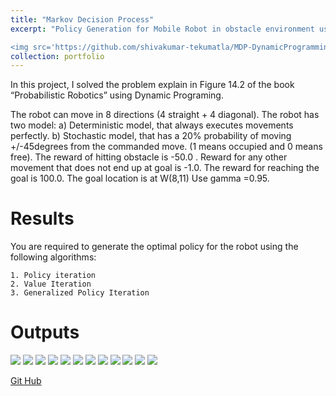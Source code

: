 ```yaml
---
title: "Markov Decision Process"
excerpt: "Policy Generation for Mobile Robot in obstacle environment using Policy Iteration , Generalised Policy Iteration , and Value Iteration in both Deterministic , and Stochastic Models. Here process is assumed to be Markov Decision Process , and the problem is solved using Dynamic Programming

<img src='https://github.com/shivakumar-tekumatla/MDP-DynamicProgramming/blob/master/Outputs/policy_iteration.gif' width =400 />"
collection: portfolio
---
```


In this project, I solved the problem explain in Figure 14.2 of the book “Probabilistic Robotics” using Dynamic Programing.

The robot can move in 8 directions (4 straight + 4 diagonal). The robot has two model: a) Deterministic model, that always executes movements perfectly. b) Stochastic model, that has a 20% probability of moving +/-45degrees from the commanded move. (1 means occupied and 0 means free). The reward of hitting obstacle is -50.0 . Reward for any other movement that does not end up at goal is -1.0. The reward for reaching the goal is 100.0. The goal location is at W(8,11) Use gamma =0.95.

# Results 
You are required to generate the optimal policy for the robot using the following algorithms:

    1. Policy iteration 
    2. Value Iteration 
    3. Generalized Policy Iteration
    

# Outputs 

<img src="https://github.com/shivakumar-tekumatla/MDP-DynamicProgramming/blob/master/Outputs/policy_determinisitc_policy_iteration.png">

<img src="https://github.com/shivakumar-tekumatla/MDP-DynamicProgramming/blob/master/Outputs/Value_determinisitc_policy_iteration.png">

<img src="https://github.com/shivakumar-tekumatla/MDP-DynamicProgramming/blob/master/Outputs/policy_deterministic_GPI.png">

<img src="https://github.com/shivakumar-tekumatla/MDP-DynamicProgramming/blob/master/Outputs/value_determinisitc_GPI.png">

<img src="https://github.com/shivakumar-tekumatla/MDP-DynamicProgramming/blob/master/Outputs/policy_deterministic_value_iteration.png">

<img src="https://github.com/shivakumar-tekumatla/MDP-DynamicProgramming/blob/master/Outputs/value_determinisitc_value_iteration.png">

<img src="https://github.com/shivakumar-tekumatla/MDP-DynamicProgramming/blob/master/Outputs/policy_stochastic_policy_iteration.png">

<img src="https://github.com/shivakumar-tekumatla/MDP-DynamicProgramming/blob/master/Outputs/value_stochastic_policy_iteration.png">

<img src="https://github.com/shivakumar-tekumatla/MDP-DynamicProgramming/blob/master/Outputs/policy_stochastic_gpi.png">

<img src="https://github.com/shivakumar-tekumatla/MDP-DynamicProgramming/blob/master/Outputs/value_stochastic_gpi.png">

<img src="https://github.com/shivakumar-tekumatla/MDP-DynamicProgramming/blob/master/Outputs/policy_stochastic_value_iteration.png">

<img src="https://github.com/shivakumar-tekumatla/MDP-DynamicProgramming/blob/master/Outputs/value_stochastic_value_iteration.png">

[Git Hub](https://github.com/shivakumar-tekumatla/MDP-DynamicProgramming) 

